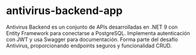 # antivirus-backend-app
Antivirus Backend es un conjunto de APIs desarrolladas en .NET 9 con Entity Framework para conectarse a PostgreSQL. Implementa autenticación con JWT y usa Swagger para documentación. Forma parte del desafío Antivirus, proporcionando endpoints seguros y funcionalidad CRUD.
